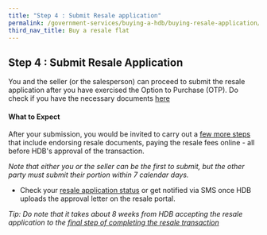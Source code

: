 ```yaml
---
title: "Step 4 : Submit Resale application"
permalink: /government-services/buying-a-hdb/buying-resale-application/
third_nav_title: Buy a resale flat
---
```


## Step 4 : Submit Resale Application

You and the seller (or the salesperson) can proceed to submit the resale application after you have exercised the Option to Purchase (OTP).
Do check if you have the necessary documents [here](https://www.hdb.gov.sg/cs/infoweb/residential/buying-a-flat/resale/procedures/resale-application/additional-information-)

#### What to Expect
After your submission, you would be invited to carry out a [few more steps](https://www.hdb.gov.sg/cs/infoweb/residential/buying-a-flat/resale/buying-process/application-procedure/resale-application) that include endorsing resale documents, paying the resale fees online - all before HDB's approval of the transaction.


<em>Note that either you or the seller can be the first to submit, but the other party must submit their portion within 7 calendar days.</em>

- Check your [resale application status](https://services2.hdb.gov.sg/webapp/BB31AWDashboardWeb/BB31PLogin.jsp) or get notified via SMS once HDB uploads the approval letter on the resale portal.


<em>Tip: Do note that it takes about 8 weeks from HDB accepting the resale application to the [final step of completing the resale transaction](/resale/complete/) </em>
